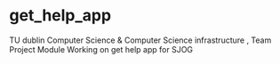 # get_help_app
TU dublin Computer Science &amp; Computer Science infrastructure , Team Project Module Working on get help app for SJOG 
